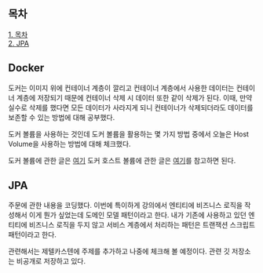 ## 목차
[1. 목차](#목차)   
[2. JPA](#jpa)

## Docker
도커는 이미지 위에 컨테이너 계층이 깔리고 컨테이너 계층에서 사용한 데이터는 컨테이너 계층에 저장되기 때문에 컨테이너 삭제 시 데이터 또한 같이 삭제가 된다. 이때, 만약 실수로 삭제를 했다면 모든 데이터가 사라지게 되니 컨테이너가 삭제되더라도 데이터를 보존할 수 있는 방법에 대해 공부했다.

도커 볼륨을 사용하는 것인데 도커 볼륨을 활용하는 몇 가지 방법 중에서 오늘은 Host Volume을 사용하는 방법에 대해 체크했다.

도커 볼륨에 관한 글은 [여기](https://velog.io/@ohju96/Docker-Volume-sl0fj94s) 도커 호스트 볼륨에 관한 글은 [여기](https://velog.io/@ohju96/Docker-Volume-Host-Volume)를 참고하면 된다. 

## JPA
주문에 관한 내용을 코딩했다. 이번에 특이하게 강의에서 엔티티에 비즈니스 로직을 작성해서 이게 뭔가 싶었는데 도메인 모델 패턴이라고 한다. 내가 기존에 사용하고 있던 엔티티에 비즈니스 로직을 두지 않고 서비스 계층에서 처리하는 패턴은 트랜잭션 스크립트 패턴이라고 한다.

관련해서는 제텔카스텐에 주제를 추가하고 나중에 체크해 볼 예정이다. 관련 깃 저장소는 비공개로 저장하고 있다.